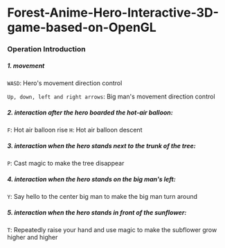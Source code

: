 # Forest-Anime-Hero-Interactive-3D-game-based-on-OpenGL
### Operation Introduction

##### 1. movement
`WASD`: Hero's movement direction control


`Up, down, left and right arrows`: Big man's movement direction control

##### 2. interaction after the hero boarded the hot-air balloon:
`F`: Hot air balloon rise
`H`: Hot air balloon descent

##### 3. interaction when the hero stands next to the trunk of the tree:
`P`: Cast magic to make the tree disappear

##### 4. interaction when the hero stands on the big man's left:
`Y`: Say hello to the center big man to make the big man turn around

##### 5. interaction when the hero stands in front of the sunflower:
`T`: Repeatedly raise your hand and use magic to make the subflower grow higher and higher




